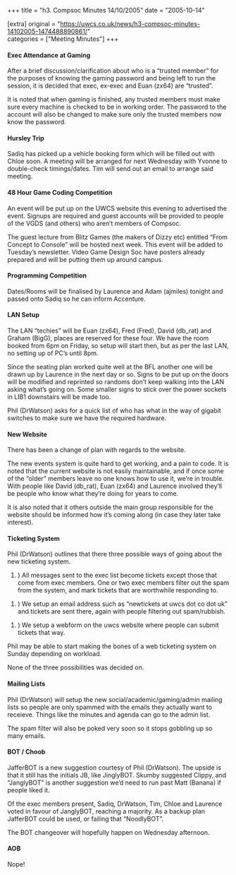 +++
title = "h3. Compsoc Minutes 14/10/2005"
date = "2005-10-14"

[extra]
original = "https://uwcs.co.uk/news/h3-compsoc-minutes-14102005-1474488890861/"    
categories = ["Meeting Minutes"]
+++

#### Exec Attendance at Gaming

After a brief discussion/clarification about who is a “trusted member” for the purposes of knowing the gaming password and being left to run the session, it is decided that exec, ex-exec and Euan (zx64) are “trusted”.

It is noted that when gaming is finished, any trusted members must make sure every machine is checked to be in working order. The password to the account will also be changed to make sure only the trusted members now know the password.

#### Hursley Trip

Sadiq has picked up a vehicle booking form which will be filled out with Chloe soon. A meeting will be arranged for next Wednesday with Yvonne to double-check timings/dates. Tim will send out an email to arrange said meeting.

#### 48 Hour Game Coding Competition

An event will be put up on the UWCS website this evening to advertised the event. Signups are required and guest accounts will be provided to people of the VGDS (and others) who aren’t members of Compsoc.

The guest lecture from Blitz Games (the makers of Dizzy etc) entitled “From Concept to Console” will be hosted next week. This event will be added to Tuesday’s newsletter. Video Game Design Soc have posters already prepared and will be putting them up around campus.

#### Programming Competition

Dates/Rooms will be finalised by Laurence and Adam (ajmiles) tonight and passed onto Sadiq so he can inform Accenture.

#### LAN Setup

The LAN “techies” will be Euan (zx64), Fred (Fred), David (db\_rat) and Graham (BigG), places are reserved for these four. We have the room booked from 6pm on Friday, so setup will start then, but as per the last LAN, no setting up of PC’s until 8pm.

Since the seating plan worked quite well at the BFL another one will be drawn up by Laurence in the next day or so. Signs to be put up on the doors will be modified and reprinted so randoms don’t keep walking into the LAN asking what’s going on. Some smaller signs to stick over the power sockets in LIB1 downstairs will be made too.

Phil (DrWatson) asks for a quick list of who has what in the way of gigabit switches to make sure we have the required hardware.

#### New Website

There has been a change of plan with regards to the website.

The new events system is quite hard to get working, and a pain to code. It is noted that the current website is not easily maintainable, and if once some of the “older” members leave no one knows how to use it, we’re in trouble. With people like David (db\_rat), Euan (zx64) and Laurence involved they’ll be people who know what they’re doing for years to come.

It is also noted that it others outside the main group responsible for the website should be informed how it’s coming along (in case they later take interest).

#### Ticketing System

Phil (DrWatson) outlines that there three possible ways of going about the new ticketing system.

1.  ) All messages sent to the exec list become tickets except those that come from exec members. One or two exec members filter out the spam from the system, and mark tickets that are worthwhile responding to.

<!-- end list -->

1.  ) We setup an email address such as “newtickets at uwcs dot co dot uk” and tickets are sent there, again with people filtering out spam/rubbish.

<!-- end list -->

1.  ) We setup a webform on the uwcs website where people can submit tickets that way.

Phil may be able to start making the bones of a web ticketing system on Sunday depending on workload.

None of the three possibilities was decided on.

#### Mailing Lists

Phil (DrWatson) will setup the new social/academic/gaming/admin mailing lists so people are only spammed with the emails they actually want to receieve. Things like the minutes and agenda can go to the admin list.

The spam filter will also be poked very soon so it stops gobbling up so many emails.

#### BOT / Choob

JafferBOT is a new suggestion courtesy of Phil (DrWatson). The upside is that it still has the initials JB, like JinglyBOT. Skumby suggested Clippy, and “JanglyBOT” is another suggestion we’d need to run past Matt (Banana) if people liked it.

Of the exec members present, Sadiq, DrWatson, Tim, Chloe and Laurence voted in favour of JanglyBOT, reaching a majority. As a backup plan JafferBOT could be used, or failing that “NoodlyBOT”.

The BOT changeover will hopefully happen on Wednesday afternoon.

#### AOB

Nope\!
